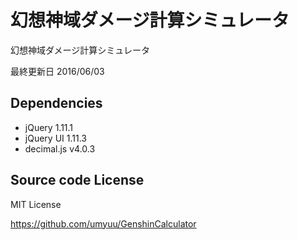 # 幻想神域ダメージ計算シミュレータ
幻想神域ダメージ計算シミュレータ

最終更新日 2016/06/03

## Dependencies
- jQuery 1.11.1
- jQuery UI 1.11.3
- decimal.js v4.0.3

## Source code License
MIT License

https://github.com/umyuu/GenshinCalculator
